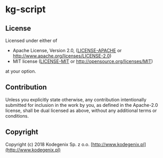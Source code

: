 # kg-script
<!--
[![Latest Version](https://img.shields.io/crates/v/kg-script.svg)](https://crates.io/crates/kg-script)
[![Documentation](https://docs.rs/kg-script/badge.svg)](https://docs.rs/kg-script)
[![Build Status](https://travis-ci.org/Kodegenix/kg-script.svg?branch=master)](https://travis-ci.org/Kodegenix/kg-script)
[![codecov](https://codecov.io/gh/kodegenix/kg-script/branch/master/graph/badge.svg)](https://codecov.io/gh/kodegenix/kg-script)

Generic object tree with Opath query language, similar to XPath.

## Builds statuses for Rust channels

| stable            | beta              | nightly           |
|-------------------|-------------------|-------------------|
| [![Build1][3]][4] | [![Build2][2]][4] | [![Build3][1]][4] |

[1]: https://travis-matrix-badges.herokuapp.com/repos/kodegenix/kg-script/branches/master/1
[2]: https://travis-matrix-badges.herokuapp.com/repos/kodegenix/kg-script/branches/master/2
[3]: https://travis-matrix-badges.herokuapp.com/repos/kodegenix/kg-script/branches/master/3
[4]: https://travis-ci.org/kodegenix/kg-script
-->

## License

Licensed under either of
* Apache License, Version 2.0, ([LICENSE-APACHE](LICENSE-APACHE) or http://www.apache.org/licenses/LICENSE-2.0)
* MIT license ([LICENSE-MIT](LICENSE-MIT) or http://opensource.org/licenses/MIT)

at your option.

## Contribution

Unless you explicitly state otherwise, any contribution intentionally submitted
for inclusion in the work by you, as defined in the Apache-2.0 license, shall be dual licensed as above, without any
additional terms or conditions.

## Copyright

Copyright (c) 2018 Kodegenix Sp. z o.o. [http://www.kodegenix.pl](http://www.kodegenix.pl)
